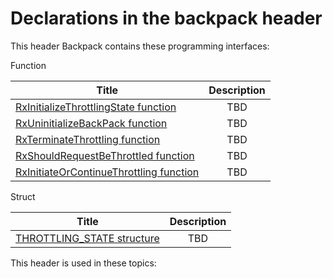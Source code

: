 # Declarations in the backpack header
This header Backpack contains these programming interfaces:

Function

| Title        | Description    |
| ------------- |:-------------:|
| [RxInitializeThrottlingState function](nf-backpack-rxinitializethrottlingstate.md) | TBD |
| [RxUninitializeBackPack function](nf-backpack-rxuninitializebackpack.md) | TBD |
| [RxTerminateThrottling function](nf-backpack-rxterminatethrottling.md) | TBD |
| [RxShouldRequestBeThrottled function](nf-backpack-rxshouldrequestbethrottled.md) | TBD |
| [RxInitiateOrContinueThrottling function](nf-backpack-rxinitiateorcontinuethrottling.md) | TBD |
Struct

| Title        | Description    |
| ------------- |:-------------:|
| [THROTTLING_STATE structure](ns-backpack--throttling-state.md) | TBD |

This header is used in these topics:

